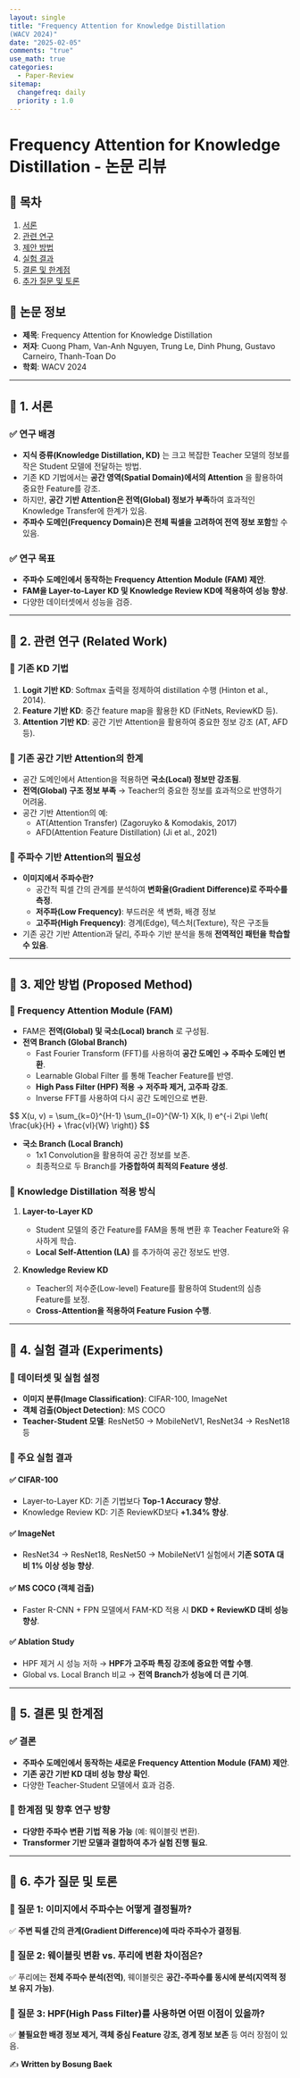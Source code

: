 ```yaml
---
layout: single
title: "Frequency Attention for Knowledge Distillation
(WACV 2024)"
date: "2025-02-05"
comments: "true"
use_math: true
categories: 
  - Paper-Review
sitemap:
  changefreq: daily
  priority : 1.0
---
```


# Frequency Attention for Knowledge Distillation - 논문 리뷰

## 📌 목차

1. [서론](#-1-서론)
2. [관련 연구](#-2-관련-연구-related-work)
3. [제안 방법](#-3-제안-방법-proposed-method)
4. [실험 결과](#-4-실험-결과-experiments)
5. [결론 및 한계점](#-5-결론-및-한계점)
6. [추가 질문 및 토론](#-6-추가-질문-및-토론)

## 📌 논문 정보
- **제목**: Frequency Attention for Knowledge Distillation
- **저자**: Cuong Pham, Van-Anh Nguyen, Trung Le, Dinh Phung, Gustavo Carneiro, Thanh-Toan Do
- **학회**: WACV 2024

---

## 📌 1. 서론
### ✅ 연구 배경
- **지식 증류(Knowledge Distillation, KD)** 는 크고 복잡한 Teacher 모델의 정보를 작은 Student 모델에 전달하는 방법.
- 기존 KD 기법에서는 **공간 영역(Spatial Domain)에서의 Attention** 을 활용하여 중요한 Feature를 강조.
- 하지만, **공간 기반 Attention은 전역(Global) 정보가 부족**하여 효과적인 Knowledge Transfer에 한계가 있음.
- **주파수 도메인(Frequency Domain)은 전체 픽셀을 고려하여 전역 정보 포함**할 수 있음.

### ✅ 연구 목표
- **주파수 도메인에서 동작하는 Frequency Attention Module (FAM) 제안**.
- **FAM을 Layer-to-Layer KD 및 Knowledge Review KD에 적용하여 성능 향상**.
- 다양한 데이터셋에서 성능을 검증.

---

## 📌 2. 관련 연구 (Related Work)
### 🔹 기존 KD 기법
1. **Logit 기반 KD**: Softmax 출력을 정제하여 distillation 수행 (Hinton et al., 2014).
2. **Feature 기반 KD**: 중간 feature map을 활용한 KD (FitNets, ReviewKD 등).
3. **Attention 기반 KD**: 공간 기반 Attention을 활용하여 중요한 정보 강조 (AT, AFD 등).

### 🔹 기존 공간 기반 Attention의 한계
- 공간 도메인에서 Attention을 적용하면 **국소(Local) 정보만 강조됨**.
- **전역(Global) 구조 정보 부족** → Teacher의 중요한 정보를 효과적으로 반영하기 어려움.
- 공간 기반 Attention의 예:
  - AT(Attention Transfer) (Zagoruyko & Komodakis, 2017)
  - AFD(Attention Feature Distillation) (Ji et al., 2021)

### 🔹 주파수 기반 Attention의 필요성
- **이미지에서 주파수란?**
  - 공간적 픽셀 간의 관계를 분석하여 **변화율(Gradient Difference)로 주파수를 측정**.
  - **저주파(Low Frequency)**: 부드러운 색 변화, 배경 정보
  - **고주파(High Frequency)**: 경계(Edge), 텍스처(Texture), 작은 구조들
- 기존 공간 기반 Attention과 달리, 주파수 기반 분석을 통해 **전역적인 패턴을 학습할 수 있음**.

---

## 📌 3. 제안 방법 (Proposed Method)
### 🔹 Frequency Attention Module (FAM)
- FAM은 **전역(Global) 및 국소(Local) branch** 로 구성됨.
- **전역 Branch (Global Branch)**
  - Fast Fourier Transform (FFT)를 사용하여 **공간 도메인 → 주파수 도메인 변환**.
  - Learnable Global Filter 를 통해 Teacher Feature를 반영.
  - **High Pass Filter (HPF) 적용 → 저주파 제거, 고주파 강조**.
  - Inverse FFT를 사용하여 다시 공간 도메인으로 변환.

\$\$
X(u, v) = \sum_{k=0}^{H-1} \sum_{l=0}^{W-1} X(k, l) e^{-i 2\pi \left( \frac{uk}{H} + \frac{vl}{W} \right)}
\$\$

- **국소 Branch (Local Branch)**
  - 1x1 Convolution을 활용하여 공간 정보를 보존.
  - 최종적으로 두 Branch를 **가중합하여 최적의 Feature 생성**.

### 🔹 Knowledge Distillation 적용 방식
1. **Layer-to-Layer KD**
   - Student 모델의 중간 Feature를 FAM을 통해 변환 후 Teacher Feature와 유사하게 학습.
   - **Local Self-Attention (LA)** 를 추가하여 공간 정보도 반영.

2. **Knowledge Review KD**
   - Teacher의 저수준(Low-level) Feature를 활용하여 Student의 심층 Feature를 보정.
   - **Cross-Attention을 적용하여 Feature Fusion 수행**.

---

## 📌 4. 실험 결과 (Experiments)
### 🔹 데이터셋 및 실험 설정
- **이미지 분류(Image Classification)**: CIFAR-100, ImageNet
- **객체 검출(Object Detection)**: MS COCO
- **Teacher-Student 모델**: ResNet50 → MobileNetV1, ResNet34 → ResNet18 등

### 🔹 주요 실험 결과
#### ✅ CIFAR-100
- Layer-to-Layer KD: 기존 기법보다 **Top-1 Accuracy 향상**.
- Knowledge Review KD: 기존 ReviewKD보다 **+1.34% 향상**.

#### ✅ ImageNet
- ResNet34 → ResNet18, ResNet50 → MobileNetV1 실험에서 **기존 SOTA 대비 1% 이상 성능 향상**.

#### ✅ MS COCO (객체 검출)
- Faster R-CNN + FPN 모델에서 FAM-KD 적용 시 **DKD + ReviewKD 대비 성능 향상**.

#### ✅ Ablation Study
- HPF 제거 시 성능 저하 → **HPF가 고주파 특징 강조에 중요한 역할 수행**.
- Global vs. Local Branch 비교 → **전역 Branch가 성능에 더 큰 기여**.


---

## 📌 5. 결론 및 한계점
### ✅ 결론
- **주파수 도메인에서 동작하는 새로운 Frequency Attention Module (FAM) 제안**.
- **기존 공간 기반 KD 대비 성능 향상 확인**.
- 다양한 Teacher-Student 모델에서 효과 검증.

### 🚀 한계점 및 향후 연구 방향
- **다양한 주파수 변환 기법 적용 가능** (예: 웨이블릿 변환).
- **Transformer 기반 모델과 결합하여 추가 실험 진행 필요**.

---

## 📌 6. 추가 질문 및 토론
### 🔹 질문 1: 이미지에서 주파수는 어떻게 결정될까?
✅ **주변 픽셀 간의 관계(Gradient Difference)에 따라 주파수가 결정됨**.

### 🔹 질문 2: 웨이블릿 변환 vs. 푸리에 변환 차이점은?
✅ 푸리에는 **전체 주파수 분석(전역)**, 웨이블릿은 **공간-주파수를 동시에 분석(지역적 정보 유지 가능)**.

### 🔹 질문 3: HPF(High Pass Filter)를 사용하면 어떤 이점이 있을까?
✅ **불필요한 배경 정보 제거, 객체 중심 Feature 강조, 경계 정보 보존** 등 여러 장점이 있음.


✍️ **Written by Bosung Baek**